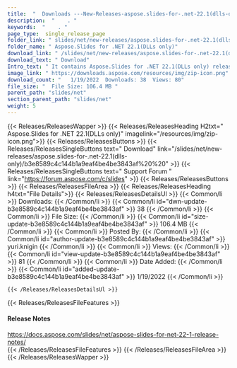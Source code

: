 ```yaml
---
title:  "  Downloads ---New-Releases-aspose.slides-for-.net-22.1(dlls-only) . " 
description:  "    . " 
keywords:  "    . " 
page_type:  single_release_page
folder_link: " slides/net/new-releases/aspose.slides-for-.net-22.1(dlls-only)/"
folder_name: " Aspose.Slides for .NET 22.1(DLLs only)"
download_link: " /slides/net/new-releases/aspose.slides-for-.net-22.1(dlls-only)/b3e8589c4c144b1a9eaf4be4be3843af"
download_text: " Download"
Intro_text: " It contains Aspose.Slides for .NET 22.1(DLLs only) release."
image_link: " https://downloads.aspose.com/resources/img/zip-icon.png"
download_count: "   1/19/2022  Downloads: 38  Views: 80"
file_size: "  File Size: 106.4 MB "
parent_path: "slides/net"
section_parent_path: "slides/net"
weight: 5 
---
```


{{< Releases/ReleasesWapper >}}
  {{< Releases/ReleasesHeading H2txt=" Aspose.Slides for .NET 22.1(DLLs only)" imagelink="/resources/img/zip-icon.png">}}
  {{< Releases/ReleasesButtons >}}
    {{< Releases/ReleasesSingleButtons text=" Download" link="/slides/net/new-releases/aspose.slides-for-.net-22.1(dlls-only)/b3e8589c4c144b1a9eaf4be4be3843af%20%20" >}}
    {{< Releases/ReleasesSingleButtons text=" Support Forum " link="https://forum.aspose.com/c/slides" >}}
  {{< Releases/ReleasesButtons >}}
  {{< Releases/ReleasesFileArea >}}
    {{< Releases/ReleasesHeading h4txt="File Details">}}
    {{< Releases/ReleasesDetailsUl >}}
            {{< Common/li  >}} Downloads: {{< /Common/li >}} 
      {{< Common/li id="dwn-update-b3e8589c4c144b1a9eaf4be4be3843af" >}} 38 {{< /Common/li >}} 
      {{< Common/li  >}} File Size: {{< /Common/li >}} 
      {{< Common/li id="size-update-b3e8589c4c144b1a9eaf4be4be3843af" >}} 106.4 MB {{< /Common/li >}} 
      {{< Common/li  >}} Posted By: {{< /Common/li >}} 
      {{< Common/li id="author-update-b3e8589c4c144b1a9eaf4be4be3843af" >}} yuri.knigin {{< /Common/li >}} 
      {{< Common/li  >}} Views: {{< /Common/li >}} 
      {{< Common/li id="view-update-b3e8589c4c144b1a9eaf4be4be3843af" >}} 81 {{< /Common/li >}} 
      {{< Common/li  >}} Date Added: {{< /Common/li >}} 
      {{< Common/li id="added-update-b3e8589c4c144b1a9eaf4be4be3843af" >}} 1/19/2022 {{< /Common/li >}} 

    {{< /Releases/ReleasesDetailsUl >}}

  {{< Releases/ReleasesFileFeatures >}}
      <h4>Release Notes</h4><div><a href="https://docs.aspose.com/slides/net/aspose-slides-for-net-22-1-release-notes/">https://docs.aspose.com/slides/net/aspose-slides-for-net-22-1-release-notes/</a></div>
  {{< /Releases/ReleasesFileFeatures >}}
 {{< /Releases/ReleasesFileArea >}}
{{< /Releases/ReleasesWapper >}}


